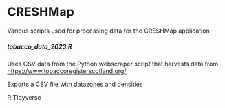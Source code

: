# CRESHMap

Various scripts used for processing data for the CRESHMap application

##### tobacco_data_2023.R

Uses CSV data from the Python webscraper script that harvests data from https://www.tobaccoregisterscotland.org/

Exports a CSV file with datazones and densities

R Tidyverse
